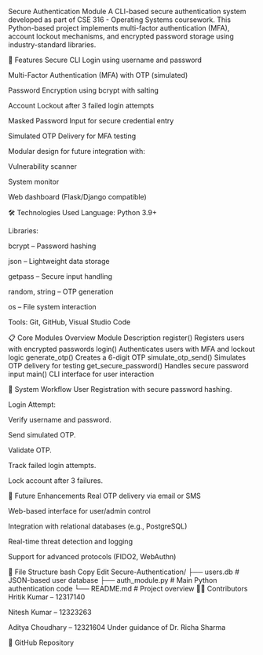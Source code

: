 Secure Authentication Module
A CLI-based secure authentication system developed as part of CSE 316 - Operating Systems coursework. This Python-based project implements multi-factor authentication (MFA), account lockout mechanisms, and encrypted password storage using industry-standard libraries.

🔐 Features
Secure CLI Login using username and password

Multi-Factor Authentication (MFA) with OTP (simulated)

Password Encryption using bcrypt with salting

Account Lockout after 3 failed login attempts

Masked Password Input for secure credential entry

Simulated OTP Delivery for MFA testing

Modular design for future integration with:

Vulnerability scanner

System monitor

Web dashboard (Flask/Django compatible)

🛠️ Technologies Used
Language: Python 3.9+

Libraries:

bcrypt – Password hashing

json – Lightweight data storage

getpass – Secure input handling

random, string – OTP generation

os – File system interaction

Tools: Git, GitHub, Visual Studio Code

📋 Core Modules Overview
Module	Description
register()	Registers users with encrypted passwords
login()	Authenticates users with MFA and lockout logic
generate_otp()	Creates a 6-digit OTP
simulate_otp_send()	Simulates OTP delivery for testing
get_secure_password()	Handles secure password input
main()	CLI interface for user interaction

🧠 System Workflow
User Registration with secure password hashing.

Login Attempt:

Verify username and password.

Send simulated OTP.

Validate OTP.

Track failed login attempts.

Lock account after 3 failures.

🔮 Future Enhancements
Real OTP delivery via email or SMS

Web-based interface for user/admin control

Integration with relational databases (e.g., PostgreSQL)

Real-time threat detection and logging

Support for advanced protocols (FIDO2, WebAuthn)

📁 File Structure
bash
Copy
Edit
Secure-Authentication/
├── users.db          # JSON-based user database
├── auth_module.py    # Main Python authentication code
└── README.md         # Project overview
🧑‍💻 Contributors
Hritik Kumar – 12317140

Nitesh Kumar – 12323263

Aditya Choudhary – 12321604
Under guidance of Dr. Richa Sharma

📎 GitHub Repository